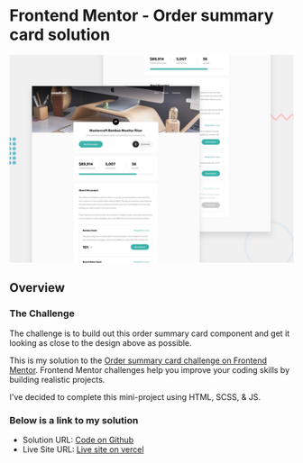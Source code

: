 # Frontend Mentor - Order summary card solution

![My solution for this challenge](./design/desktop-preview.jpg)

## Overview

### The Challenge
The challenge is to build out this order summary card component and get it looking as close to the design above as possible.

This is my solution to the [Order summary card challenge on Frontend Mentor](https://www.frontendmentor.io/challenges/order-summary-component-QlPmajDUj). Frontend Mentor challenges help you improve your coding skills by building realistic projects.

I've decided to complete this mini-project using HTML, SCSS, & JS.


### Below is a link to my solution

- Solution URL: [Code on Github](https://github.com/jasonkwm/crowdfunding-product-page-main)
- Live Site URL: [Live site on vercel](https://crowdfunding-product-page-main-phi.vercel.app/)
